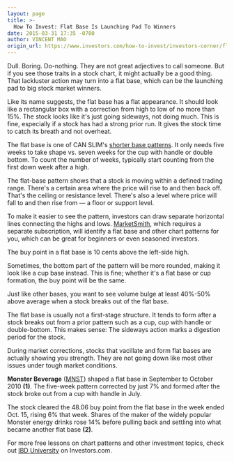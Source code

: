 ```yaml
---
layout: page
title: >-
  How To Invest: Flat Base Is Launching Pad To Winners
date: 2015-03-31 17:35 -0700
author: VINCENT MAO
origin_url: https://www.investors.com/how-to-invest/investors-corner/flat-base-is-a-key-chart-pattern/
---
```


Dull. Boring. Do-nothing. They are not great adjectives to call someone. But if you see those traits in a stock chart, it might actually be a good thing. That lackluster action may turn into a flat base, which can be the launching pad to big stock market winners.

Like its name suggests, the flat base has a flat appearance. It should look like a rectangular box with a correction from high to low of no more than 15%. The stock looks like it's just going sideways, not doing much. This is fine, especially if a stock has had a strong prior run. It gives the stock time to catch its breath and not overheat.

The flat base is one of CAN SLIM's [shorter base patterns](http://education.investors.com/courselandingpage.aspx?id=735786). It only needs five weeks to take shape vs. seven weeks for the cup with handle or double bottom. To count the number of weeks, typically start counting from the first down week after a high.

The flat-base pattern shows that a stock is moving within a defined trading range. There's a certain area where the price will rise to and then back off. That's the ceiling or resistance level. There's also a level where price will fall to and then rise from — a floor or support level.

To make it easier to see the pattern, investors can draw separate horizontal lines connecting the highs and lows. [MarketSmith](https://get.investors.com/marketsmith), which requires a separate subscription, will identify a flat base and other chart patterns for you, which can be great for beginners or even seasoned investors.

The buy point in a flat base is 10 cents above the left-side high.

Sometimes, the bottom part of the pattern will be more rounded, making it look like a cup base instead. This is fine; whether it's a flat base or cup formation, the buy point will be the same.

Just like other bases, you want to see volume bulge at least 40%-50% above average when a stock breaks out of the flat base.

The flat base is usually not a first-stage structure. It tends to form after a stock breaks out from a prior pattern such as a cup, cup with handle or double-bottom. This makes sense: The sideways action marks a digestion period for the stock.

During market corrections, stocks that vacillate and form flat bases are actually showing you strength. They are not going down like most other issues under tough market conditions.

**Monster Beverage** ([MNST](https://research.investors.com/quote.aspx?symbol=MNST)) shaped a flat base in September to October 2010 **(1)**. The five-week pattern corrected by just 7% and formed after the stock broke out from a cup with handle in July.

The stock cleared the 48.06 buy point from the flat base in the week ended Oct. 15, rising 6% that week. Shares of the maker of the widely popular Monster energy drinks rose 14% before pulling back and settling into what became another flat base **(2)**.

For more free lessons on chart patterns and other investment topics, check out [IBD University](http://education.investors.com/) on Investors.com.
